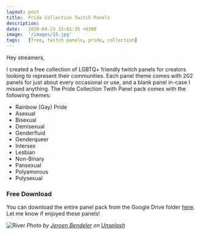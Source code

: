 ```yaml
---
layout: post
title:  Pride Collection Twitch Panels
description:
date:   2020-04-23 15:01:35 +0300
image:  '/images/15.jpg'
tags:   [free, twitch panels, pride, collection]
---
```

Hey streamers,

I created a free collection of LGBTQ+ friendly twitch panels for creators looking to represent their communities. Each panel theme comes with 202 panels for just about every occasional or use, and a blank panel in-case I missed anything. The Pride Collection Twith Panel pack comes with the following themes:

- Rainbow (Gay) Pride
- Asexual
- Bisexual
- Demisexual
- Genderfluid
- Genderqueer
- Intersex
- Lesbian
- Non-Binary
- Pansexual
- Polyamorous
- Polysexual


### Free Download

You can download the entire panel pack from the Google Drive folder [here](https://drive.google.com/drive/folders/1Ba9yQCDutNn8Cy9TLhP0pUAcuafeUAl7). Let me know if enjoyed these panels! 

![River]({{site.baseurl}}/images/15-1.jpg#wide)
*Photo by [Jeroen Bendeler](https://unsplash.com/photos/_w7CkrJdn1Q) on [Unsplash](https://unsplash.com/)*